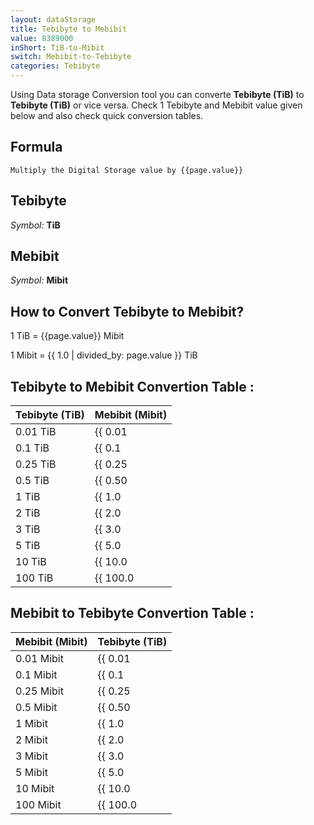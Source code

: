 ```yaml
---
layout: dataStorage
title: Tebibyte to Mebibit
value: 8389000
inShort: TiB-to-Mibit
switch: Mebibit-to-Tebibyte
categories: Tebibyte
---
```


Using Data storage Conversion tool you can converte **Tebibyte (TiB)** to **Tebibyte (TiB)** or vice versa. Check 1 Tebibyte and Mebibit value given below and also check quick conversion tables.

## Formula
`Multiply the Digital Storage value by {{page.value}}`

## Tebibyte
*Symbol:* **TiB**

## Mebibit
*Symbol:* **Mibit**

## How to Convert Tebibyte to Mebibit?

1 TiB = {{page.value}} Mibit

1 Mibit = {{ 1.0 | divided_by: page.value }} TiB


## Tebibyte to Mebibit Convertion Table :

| Tebibyte (TiB) | Mebibit (Mibit) |
| ---- | ---- |
| 0.01 TiB | {{ 0.01 | times: page.value }} Mibit |
| 0.1 TiB | {{ 0.1 | times: page.value }} Mibit |
| 0.25 TiB | {{ 0.25 | times: page.value }} Mibit |
| 0.5 TiB | {{ 0.50 | times: page.value }} Mibit |
| 1 TiB | {{ 1.0 | times: page.value }} Mibit |
| 2 TiB | {{ 2.0 | times: page.value }} Mibit |
| 3 TiB | {{ 3.0 | times: page.value }} Mibit |
| 5 TiB | {{ 5.0 | times: page.value }} Mibit |
| 10 TiB | {{ 10.0 | times: page.value }} Mibit |
| 100 TiB | {{ 100.0 | times: page.value }} Mibit |

## Mebibit to Tebibyte Convertion Table :

| Mebibit (Mibit) | Tebibyte (TiB) |
| ---- | ---- |
| 0.01 Mibit | {{ 0.01 | divided_by: page.value }} TiB |
| 0.1 Mibit | {{ 0.1 | divided_by: page.value }} TiB |
| 0.25 Mibit | {{ 0.25 | divided_by: page.value }} TiB |
| 0.5 Mibit | {{ 0.50 | divided_by: page.value }} TiB |
| 1 Mibit | {{ 1.0 | divided_by: page.value }} TiB |
| 2 Mibit | {{ 2.0 | divided_by: page.value }} TiB |
| 3 Mibit | {{ 3.0 | divided_by: page.value }} TiB |
| 5 Mibit | {{ 5.0 | divided_by: page.value }} TiB |
| 10 Mibit | {{ 10.0 | divided_by: page.value }} TiB |
| 100 Mibit | {{ 100.0 | divided_by: page.value }} TiB |


<script>
document.getElementById('selectInput')[17].selected = true
document.getElementById('selectOutput')[7].selected = true
</script>
